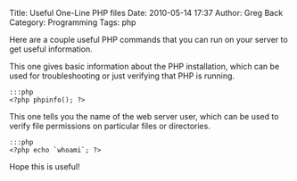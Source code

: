 Title: Useful One-Line PHP files
Date: 2010-05-14 17:37
Author: Greg Back
Category: Programming
Tags: php

Here are a couple useful PHP commands that you can run on your server to
get useful information.

This one gives basic information about the PHP installation, which can
be used for troubleshooting or just verifying that PHP is running.

    :::php
    <?php phpinfo(); ?>

This one tells you the name of the web server user, which can be used to
verify file permissions on particular files or directories.

    :::php
    <?php echo `whoami`; ?>

Hope this is useful!
